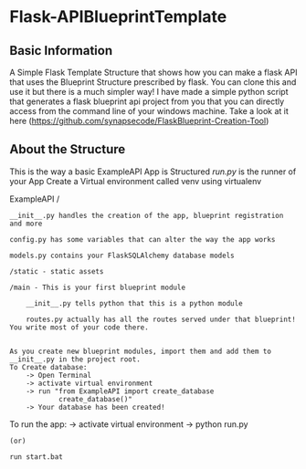# Flask-APIBlueprintTemplate

## Basic Information
 A Simple Flask Template Structure that shows how you can make a flask API that uses the Blueprint Structure prescribed by flask.
 You can clone this and use it but there is a much simpler way! I have made a simple python script that generates a flask blueprint api project from you that you can directly access from the command line of your windows machine. Take a look at it here (https://github.com/synapsecode/FlaskBlueprint-Creation-Tool)

## About the Structure
This is the way a basic ExampleAPI App is Structured
*run.py* is the runner of your App
Create a Virtual environment called venv using virtualenv

ExampleAPI /

	__init__.py handles the creation of the app, blueprint registration and more
 
	config.py has some variables that can alter the way the app works
 
	models.py contains your FlaskSQLAlchemy database models
 
	/static - static assets
 
	/main - This is your first blueprint module
 
		__init__.py tells python that this is a python module
  
		routes.py actually has all the routes served under that blueprint! You write most of your code there.
  
	
	As you create new blueprint modules, import them and add them to __init__.py in the project root.
	To Create database:
		-> Open Terminal
		-> activate virtual environment
		-> run "from ExampleAPI import create_database
				create_database()"
		-> Your database has been created!

To run the app:
	-> activate virtual environment
	-> python run.py

	(or)

	run start.bat
